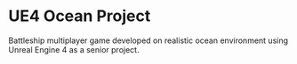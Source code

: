 # UE4 Ocean Project
Battleship multiplayer game developed on realistic ocean environment using Unreal Engine 4 as a senior project.
